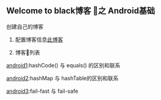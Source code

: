 ## Welcome to black博客 之 Android基础

创建自己的博客

1. 配置博客信息[此博客](https://www.jianshu.com/p/701b1095da11)

2. 博客列表


[android1](android/android1.md):hashCode() 与 equals() 的区别和联系

[android2](/android/android2.md):hashMap 与 hashTable的区别和联系

[android3](/android/android3.md):fail-fast 与 fail-safe
